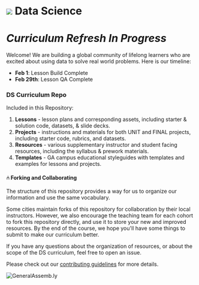 # ![](https://ga-dash.s3.amazonaws.com/production/assets/logo-9f88ae6c9c3871690e33280fcf557f33.png) Data Science

# _Curriculum Refresh In Progress_

Welcome! We are building a global community of lifelong learners who are excited about using data to solve real world problems. Here is our timeline:

- **Feb 1**: Lesson Build Complete
- **Feb 29th**: Lesson QA Complete

### DS Curriculum Repo

Included in this Repository:

1. **Lessons** - lesson plans and corresponding assets, including starter & solution code, datasets, & slide decks.
2. **Projects** - instructions and materials for both UNIT and FINAL projects, including starter code, rubrics, and datasets.
3. **Resources** - various supplementary instructor and student facing resources, including the syllabus & prework materials.
4. **Templates** - GA campus educational styleguides with templates and examples for lessons and projects.


#### ⑃ Forking and Collaborating

The structure of this repository provides a way for us to organize our information and use the same vocabulary.

Some cities maintain forks of this repository for collaboration by their local instructors. However, we also encourage the teaching team for each cohort to fork this repository directly, and use it to store your new and improved resources. By the end of the course, we hope you'll have some things to submit to make our curriculum better.

If you have any questions about the organization of resources, or about the scope of the DS curriculum, feel free to open an issue.

Please check out our [contributing guidelines](contributing.md) for more details.

![GeneralAssemb.ly](https://github.com/generalassembly/ga-ruby-on-rails-for-devs/raw/master/images/ga.png "GeneralAssemb.ly")

<!--
# ![](https://ga-dash.s3.amazonaws.com/production/assets/logo-9f88ae6c9c3871690e33280fcf557f33.png) Data Science

Welcome to the Data Science Curriculum v2.0!

We are building a global community of lifelong learners who are excited about using data to solve real world problems.

## DS Curriculum

This repository contains all the materials GA supplies to Data Science instructors. Bear in mind that _some of the files in this repo are meant to be instructor-facing only_.  

General Assembly's Data Science course is split into three units, made up of 20 lessons that are 3 hours each.

## Unit Breakdown

| Class | Title | Project Prompt | Project Deadline|
| --- | :---: |  --- | :---: |
| **Unit 1: Research Design & Exploratory Data Analysis** | Lessons 1 - 5  | Slackbot: Introduced by end of Lesson 3| Slackbot: Due before start of Lesson 5|
| **Unit 2: Foundations of Modeling** | Lessons 6 - 11 | Feedr: Introduced at the end of Lesson 10 and during Lesson 11 Lab Time| Feedr: Due before start of Lesson 14 |
| **Unit 3: Data Science in the Real World**| Lessons 12 - 18 |Final Project: Introduced at end of Lesson 13| |

# Lesson Breakdown

| Class | Title |  | Class | Title |
| --- | :---: | --- |  --- | :---: |
| Lesson 0 | [Installfest](curriculum/lesson-plans/00-installfest/readme.md) || Lesson 10 | [Advanced APIs](curriculum/lesson-plans/10-advanced-apis/README.md)|
| Lesson 1 | [JS on the Command Line](curriculum/lesson-plans/01-command-line-JS/readme.md) || Lesson 11 | [Lab Time](curriculum/lesson-plans/11-in-class-lab/readme.md)|
| Lesson 2 | [Data Types](curriculum/lesson-plans/02-data-types/readme.md) || **Project 2**  |[ Feedr - Your Personalized Feed Reader](curriculum/projects/unit2) |
| Lesson 3| [Collections and Loops](curriculum/lesson-plans/03-collections-and-loops/readme.md) || Lesson 12 | [Prototypical Inheritance](curriculum/lesson-plans/11-in-class-lab/readme.md) |
| Lesson 4 | [Functions and Scope](ecurriculum/lesson-plans/04-functions-and-scope/readme.md) || Lesson 13 | [Closures and This](curriculum/lesson-plans/13-closures-and-this/readme.md) |
| **Project 1** | [Slackbot](curriculum/projects/unit1/project-01.md) ||Lesson 14| [Intro to Crud and Parse](curriculum/lesson-plans/13-closures-and-this/readme.md) |
| Lesson 5 | [Objects and JSON](curriculum/lesson-plans/04-functions-and-scope/readme.md) ||Lesson 15| [Deploying Your App](curriculum/lesson-plans/15-deploying-your-app/readme.md) |
| Lesson 6 | [Intro to DOM & jQuery](curriculum/lesson-plans/07-dom-and-jquery-continued/readme.md)|| Lesson 16 |  [Instructor Student Choice](curriculum/lesson-plans/16-instructor-student-choice/readme.md) |
| Lesson 7 | [DOM & jQuery Continued](curriculum/lesson-plans/08-ajax-and-apis/readme.md) || Lesson 17 |[Lab Time](curriculum/lesson-plans/17-lab-time/readme.md) |
| Lesson 8 | [AJAX and APIs](curriculum/lesson-plans/08-ajax-and-apis/readme.md) ||Lesson 18 | [Lab Time](curriculum/lesson-plans/18-lab-time/readme.md) |
| Lesson 9| [Asynchronous JS and Callbacks](curriculum/lesson-plans/08-ajax-and-apis/readme.md) ||**Project 3** |[Your Single Page App](curriculum/lesson-plans/08-ajax-and-apis/readme.md) |
| | | || Lesson 19 | Final Project Presentations |


## Available Materials

We've supplied a folder for each week and lesson. In these folders we've included:

|Materials | Description | How to Use It|
|----|---------|---------------|
| __readme.md__| Topic break down and suggested schedule. | Use this to get a high level view of the week, including information on the lesson plan, in-class labs and final project milestones.|
| __Code Alongs/ Demos__| Code to be used by instructors to help demonstrate a concept.|These are exercises included in the lesson plans where you'll demonstrate a concept in class while students follow along on their machines. Type slowly and explain the concepts, pausing at regular intervals to check for understanding.|
| __Starter Code Folder__| This is a folder with all the starter code students need for that lesson.| You should share this folder with students before every lesson. Make the necessary changes if you are using different code.|
| __Solution Folder__| This is a folder with all solutions to code alongs and exercises| Share individual solution files as needed. Student should be provided with code demo solutions before lab time to use as a reference.|
| __Project Prompts__| Instructions for completing unit projects | Each project folder includes a prompt with starter and solution code (if applicable) and a rubric. Share the project requirements as early as possible.|


## Pre-Course Responsibilities

We __highly recommend__ you begin preparing your lessons before the course starts. You should start prepping to teach the materials 4 - 6 weeks prior to course launch. A good benchmark is to prepare the first 5 - 6 lessons before the course begins.

During these preparation weeks you should:

*	Create slide decks for each lesson to correspond with what you plan to teach.

*	Review the sample and solution code for each lesson and assignment and make sure you agree with the way it was coded. If not, you can always make tweaks to the code. Keep in mind the students' level of understanding but __don't share code you don't agree with__.

*	Review all curriculum materials and think about how you would like to apply your teaching style and professional experience to the classroom.

#### How To Prepare For Each Lesson

1.	Read the weekly README, and take a look at the starter and solution code.

2.	Review the lesson agenda schedule and learning objectives. Become familiar with what we would like students to accomplish during a particular lesson.

3.	Dive into the lesson planning notes.

4.	View the solution file, and make sure you agree with the solutions. If you don't, change it before you share with students. Students want to feel like you are in command of all materials you share with them.

5.	Decide how you will bring your expertise to the classroom and what materials you will have to edit in order to incorporate any additions or changes you are planning to make to the lesson.

6.	If you prefer not to use the GA-provided code alongs/in-class exercises, create your own and make sure they hit the same topics and learning objectives for that lesson. If you do build new exercises, please share your work with the curriculum team by sending a pull-request to this repo. We are actively working to build the best curriculum we can and are always happy to consider contributions from instructors!

7.	Creating slides? Practice using reveal.js. It can be tricky to get the hang of the workflow (see below).
> Note: Slides are currently not provided in the curriculum, but creating them is a great way to start planning for your lessons. We suggest using [reveal.js](https://github.com/hakimel/reveal.js) to present slides to the class.

*	We suggest using reveal.js with external markdown.

*	Any text following the line `Note:` in a given slide will not appear in the presented deck. However, when you share the rendered markdown (i.e as a pdf), students will see the notes. This is a great place to put presenter notes and additional information you would like students to read outside of class.

*	See [here](https://github.com/hakimel/reveal.js) for further documentation about Reveal.js.

#### Assignments and Projects

In order to pass this course General Assembly students must:

*	Complete and submit 80% of all course homework assignments.

	*	Students will receive feedback from instructors on their assignments within 2 - 4 days.

*	Complete and submit the course [final project](curriculum/projects/readme.md), including all milestones.

Grading, Hosting and Using GitHub in the Classroom

We'll use GitHub for student-facing materials, homework submission, final project hosting, feedback and grading.

* Students will learn Git and GitHub early on in lesson 1.

* In order to host their final projects online, students will use GitHub pages. Unit 4 will cover the process of getting their site up and running on GitHub pages or Heroku.

* Producers should set up a student-facing repo for the course which will be handed-off to the instructional team. For information on how to set up a student-facing repo [see these instructions](NEED INSTRUCTIONS).


#### Exit Tickets

As part of an initiative to collect targeted, topic-based feedback - and encourage our instructors to reflect on their teaching practices - a group of NYC instructors are piloting instructor exit tickets. These short surveys should be completed at the end of each lesson or the end of each day. The link to the survey can be found [here](ADD TICKET).

## ⑃ Forking and Collaborating

The structure of this repository provides a way for us to organize our information and use the same vocabulary.

Some cities maintain forks of this repository for collaboration by their local instructors. However, we also encourage the teaching team for each cohort to fork this repository directly, and use it to store your new and improved resources. By the end of the course, we hope you'll have some things to submit to make our curriculum better.

If you have any questions about the organization of resources, or about the scope of the DS curriculum, you can feel free to open an issue.

Please check out our [contributing guidelines](contributing.md) for more details.

## Credits

The JS1.0 curriculum was built by the following team:

* [Emerson Taymor](https://generalassemb.ly/instructors/emerson-taymor/1240), *Unit 1*
* [Chandler Moisen](https://generalassemb.ly/instructors/chandler-moisen/2729), *Unit 1*
* [Tedi Konda](https://generalassemb.ly/instructors/tedi-konda/2297), *Unit 2*
* [Alexander Saldivar](https://generalassemb.ly/instructors/alex-saldivar/3980), *Unit 3 & 4*
* [Steve Belovarich ](https://generalassemb.ly/instructors/steve-belovarich/4622), *Unit 4*
* Mehan Jayasuriya, Product Manager
* Jeanny Vaidya, Instructional Designer


![GeneralAssemb.ly](https://github.com/generalassembly/ga-ruby-on-rails-for-devs/raw/master/images/ga.png "GeneralAssemb.ly")

 -->
